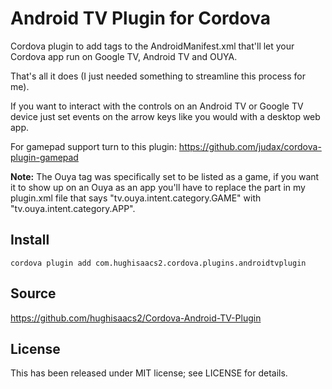 Android TV Plugin for Cordova
==============================

Cordova plugin to add tags to the AndroidManifest.xml that'll let your Cordova app run on Google TV, Android TV and OUYA.

That's all it does (I just needed something to streamline this process for me).

If you want to interact with the controls on an Android TV or Google TV device just set events on the arrow keys like you would with a desktop web app.

For gamepad support turn to this plugin: https://github.com/judax/cordova-plugin-gamepad

**Note:** The Ouya tag was specifically set to be listed as a game, if you want it to show up on an Ouya as an app you'll have to replace the part in my plugin.xml file that says "tv.ouya.intent.category.GAME" with "tv.ouya.intent.category.APP".

Install
-------

`cordova plugin add com.hughisaacs2.cordova.plugins.androidtvplugin`

Source
-------------
https://github.com/hughisaacs2/Cordova-Android-TV-Plugin

License
-------

This has been released under MIT license; see LICENSE for details.